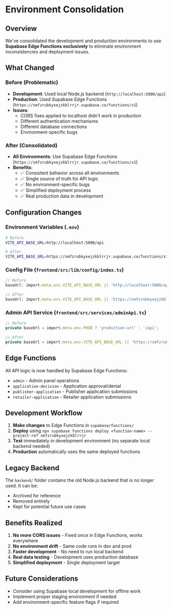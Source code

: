 # Environment Consolidation

## Overview
We've consolidated the development and production environments to use **Supabase Edge Functions exclusively** to eliminate environment inconsistencies and deployment issues.

## What Changed

### Before (Problematic)
- **Development**: Used local Node.js backend (`http://localhost:5000/api`)
- **Production**: Used Supabase Edge Functions (`https://smfzrubkyxejzkblrrjr.supabase.co/functions/v1`)
- **Issues**: 
  - CORS fixes applied to localhost didn't work in production
  - Different authentication mechanisms
  - Different database connections
  - Environment-specific bugs

### After (Consolidated)
- **All Environments**: Use Supabase Edge Functions (`https://smfzrubkyxejzkblrrjr.supabase.co/functions/v1`)
- **Benefits**:
  - ✅ Consistent behavior across all environments
  - ✅ Single source of truth for API logic
  - ✅ No environment-specific bugs
  - ✅ Simplified deployment process
  - ✅ Real production data in development

## Configuration Changes

### Environment Variables (`.env`)
```bash
# Before
VITE_API_BASE_URL=http://localhost:5000/api

# After
VITE_API_BASE_URL=https://smfzrubkyxejzkblrrjr.supabase.co/functions/v1
```

### Config File (`frontend/src/lib/config/index.ts`)
```typescript
// Before
baseUrl: import.meta.env.VITE_API_BASE_URL || 'http://localhost:5000/api',

// After  
baseUrl: import.meta.env.VITE_API_BASE_URL || 'https://smfzrubkyxejzkblrrjr.supabase.co/functions/v1',
```

### Admin API Service (`frontend/src/services/adminApi.ts`)
```typescript
// Before
private baseUrl = import.meta.env.PROD ? 'production-url' : '/api';

// After
private baseUrl = import.meta.env.VITE_API_BASE_URL || 'https://smfzrubkyxejzkblrrjr.supabase.co/functions/v1';
```

## Edge Functions

All API logic is now handled by Supabase Edge Functions:

- `admin` - Admin panel operations
- `application-decision` - Application approval/denial
- `publisher-application` - Publisher application submissions
- `retailer-application` - Retailer application submissions

## Development Workflow

1. **Make changes** to Edge Functions in `supabase/functions/`
2. **Deploy** using `npx supabase functions deploy <function-name> --project-ref smfzrubkyxejzkblrrjr`
3. **Test** immediately in development environment (no separate local backend needed)
4. **Production** automatically uses the same deployed functions

## Legacy Backend

The `backend/` folder contains the old Node.js backend that is no longer used. It can be:
- Archived for reference
- Removed entirely
- Kept for potential future use cases

## Benefits Realized

1. **No more CORS issues** - Fixed once in Edge Functions, works everywhere
2. **No environment drift** - Same code runs in dev and prod
3. **Faster development** - No need to run local backend
4. **Real data testing** - Development uses production database
5. **Simplified deployment** - Single deployment target

## Future Considerations

- Consider using Supabase local development for offline work
- Implement proper staging environment if needed
- Add environment-specific feature flags if required
